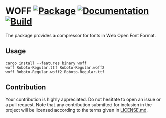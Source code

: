# WOFF [![Package][package-img]][package-url] [![Documentation][documentation-img]][documentation-url] [![Build][build-img]][build-url]

The package provides a compressor for fonts in Web Open Font Format.

## Usage

```shell
cargo install --features binary woff
woff Roboto-Regular.ttf Roboto-Regular.woff2
woff Roboto-Regular.woff2 Roboto-Regular.ttf
```

## Contribution

Your contribution is highly appreciated. Do not hesitate to open an issue or a
pull request. Note that any contribution submitted for inclusion in the project
will be licensed according to the terms given in [LICENSE.md](LICENSE.md).

[build-img]: https://github.com/bodoni/woff/workflows/build/badge.svg
[build-url]: https://github.com/bodoni/woff/actions/workflows/build.yml
[documentation-img]: https://docs.rs/woff/badge.svg
[documentation-url]: https://docs.rs/woff
[package-img]: https://img.shields.io/crates/v/woff.svg
[package-url]: https://crates.io/crates/woff
